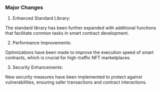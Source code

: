### Major Changes


1. Enhanced Standard Library:

The standard library has been further expanded with additional functions that facilitate common tasks in smart contract development.

2. Performance Improvements:

Optimizations have been made to improve the execution speed of smart contracts, which is crucial for high-traffic NFT marketplaces.

3. Security Enhancements:

New security measures have been implemented to protect against vulnerabilities, ensuring safer transactions and contract interactions.
